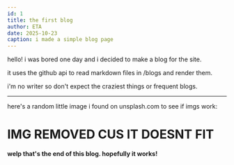 ```yaml
---
id: 1
title: the first blog
author: ETA
date: 2025-10-23
caption: i made a simple blog page
---
```


<p>hello! i was bored one day and i decided to make a blog for the site.</p>
<p>it uses the github api to read markdown files in /blogs and render them.</p>
<p>i'm no writer so don't expect the craziest things or frequent blogs.</p>
<hr>
<p>here's a random little image i found on unsplash.com to see if imgs work:</p>
<h1>IMG REMOVED CUS IT DOESNT FIT</h1>
<p><b>welp that's the end of this blog. hopefully it works!</b></p>

